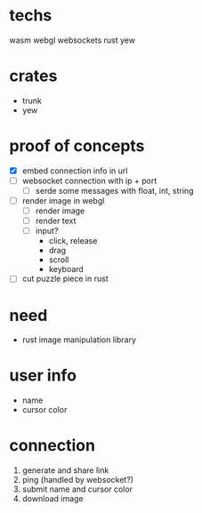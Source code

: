 # techs
wasm
webgl
websockets
rust
yew

# crates
- trunk
- yew

# proof of concepts
- [x] embed connection info in url
- [ ] websocket connection with ip + port
    - [ ] serde some messages with float, int, string
- [ ] render image in webgl
    - [ ] render image
    - [ ] render text
    - [ ] input?
        - click, release
        - drag
        - scroll
        - keyboard
- [ ] cut puzzle piece in rust

# need
- rust image manipulation library

# user info
- name
- cursor color

# connection
1. generate and share link
2. ping (handled by websocket?)
3. submit name and cursor color
4. download image
